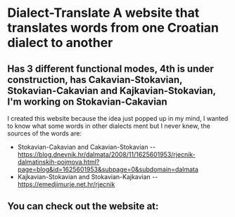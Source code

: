# Dialect-Translate A website that translates words from one Croatian dialect to another

## Has 3 different functional modes, 4th is under construction, has Cakavian-Stokavian, Stokavian-Cakavian and Kajkavian-Stokavian, I'm working on Stokavian-Cakavian

I created this website because the idea just popped up in my mind, I wanted to know what some words in other dialects 
ment but I never knew, the sources of the words are:

* Stokavian-Cakavian and Cakavian-Stokavian -- https://blog.dnevnik.hr/dalmata/2008/11/1625601953/rjecnik-dalmatinskih-pojmova.html?page=blog&id=1625601953&subpage=0&subdomain=dalmata
* Kajkavian-Stokavian and Stokavian-Kajkavian -- https://emedjimurje.net.hr/rjecnik

## You can check out the website at:
<a href="https://symmercy.github.io/dialect-translate">
